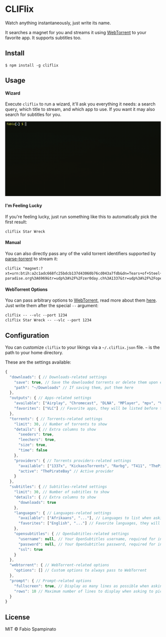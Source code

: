 # CLIFlix

Watch anything instantaneously, just write its name.

It searches a magnet for you and streams it using [WebTorrent](https://github.com/fabiospampinato/webtorrent-cli/tree/iina-support) to your favorite app. It supports subtitles too.

## Install

```shell
$ npm install -g cliflix
```

## Usage

#### Wizard

Execute `cliflix` to run a wizard, it'll ask you everything it needs: a search query, which title to stream, and which app to use. If you want it may also search for subtitles for you.

<p align="center">
	<img src="resources/wizard.gif" width="600" alt="Wizard">
</p>

#### I'm Feeling Lucky

If you're feeling lucky, just run something like this to automatically pick the first result:

```shell
cliflix Star Wreck
```

#### Manual

You can also directly pass any of the valid torrent identifiers supported by [parse-torrent](https://github.com/webtorrent/parse-torrent) to stream it:

```shell
cliflix "magnet:?xt=urn:btih:a2c1adc668fc25bdcb137d43060b76cd043a7fdb&dn=Tears+of+Steel+%282012%29+1080p+mkv&tr=udp%3A%2F%2Ftracker.leechers-paradise.org%3A6969&tr=udp%3A%2F%2Fzer0day.ch%3A1337&tr=udp%3A%2F%2Fopen.demonii.com%3A1337&tr=udp%3A%2F%2Ftracker.coppersurfer.tk%3A6969&tr=udp%3A%2F%2Fexodus.desync.com%3A6969"
```

#### WebTorrent Options

You can pass arbitrary options to [WebTorrent](https://github.com/fabiospampinato/webtorrent-cli/tree/iina-support), read more about them [here](https://github.com/fabiospampinato/webtorrent-cli/tree/iina-support). Just write them after the special `--` argument:

```shell
cliflix -- --vlc --port 1234
cliflix Star Wreck -- --vlc --port 1234
```

## Configuration

You can customize `cliflix` to your likings via a `~/.cliflix.json` file. `~` is the path to your home directory.

These are the settings available:

```js
{
  "downloads": { // Downloads-related settings
    "save": true, // Save the downloaded torrents or delete them upon exit
    "path": "~/Downloads" // If saving them, put them here
  },
  "outputs": { // Apps-related settings
    "available": ["Airplay", "Chromecast", "DLNA", "MPlayer", "mpv", "VLC", "IINA", "XBMC"], // Apps to list when asking for the app
    "favorites": ["VLC"] // Favorite apps, they will be listed before the others
  },
  "torrents": { // Torrents-related settings
    "limit": 30, // Number of torrents to show
    "details": { // Extra columns to show
      "seeders": true,
      "leechers": true,
      "size": true,
      "time": false
    },
    "providers": { // Torrents providers-related settings
      "available": ["1337x", "KickassTorrents", "Rarbg", "T411", "ThePirateBay", "Torrent9", "TorrentProject", "Torrentz2"], // Providers to list if none is active
      "active": "ThePirateBay" // Active provider
    }
  },
  "subtitles": { // Subtitles-related settings
    "limit": 30, // Number of subtitles to show
    "details": { // Extra columns to show
      "downloads": true
    },
    "languages": { // Languages-related settings
      "available": ["Afrikaans", "..."], // Languages to list when asking for the subtitles' language
      "favorites": ["English", "..."] // Favorite languages, they will be listed before the others
    },
    "opensubtitles": { // OpenSubtitles-related settings
      "username": null, // Your OpenSubtitles username, required for increasing your IP quota
      "password": null, // Your OpenSubtitles password, required for increasing your IP quota
      "ssl": true
    }
  },
  "webtorrent": { // WebTorrent-related options
    "options": [] // Custom options to always pass to WebTorrent
  },
  "prompt": { // Prompt-related options
    "fullscreen": true, // Display as many lines as possible when asking to pick something
    "rows": 10 // Maximum number of lines to display when asking to pick something, if fullscreen is false
  }
}
```

## License

MIT © Fabio Spampinato
